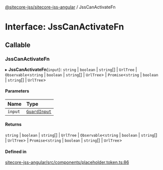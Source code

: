 [@sitecore-jss/sitecore-jss-angular](../README.md) / JssCanActivateFn

# Interface: JssCanActivateFn

## Callable

### JssCanActivateFn

▸ **JssCanActivateFn**(`input`): `string` \| `boolean` \| `string`[] \| `UrlTree` \| `Observable`<`string` \| `boolean` \| `string`[] \| `UrlTree`\> \| `Promise`<`string` \| `boolean` \| `string`[] \| `UrlTree`\>

#### Parameters

| Name | Type |
| :------ | :------ |
| `input` | [`GuardInput`](GuardInput.md) |

#### Returns

`string` \| `boolean` \| `string`[] \| `UrlTree` \| `Observable`<`string` \| `boolean` \| `string`[] \| `UrlTree`\> \| `Promise`<`string` \| `boolean` \| `string`[] \| `UrlTree`\>

#### Defined in

[sitecore-jss-angular/src/components/placeholder.token.ts:86](https://github.com/Sitecore/jss/blob/618adb76d/packages/sitecore-jss-angular/src/components/placeholder.token.ts#L86)

